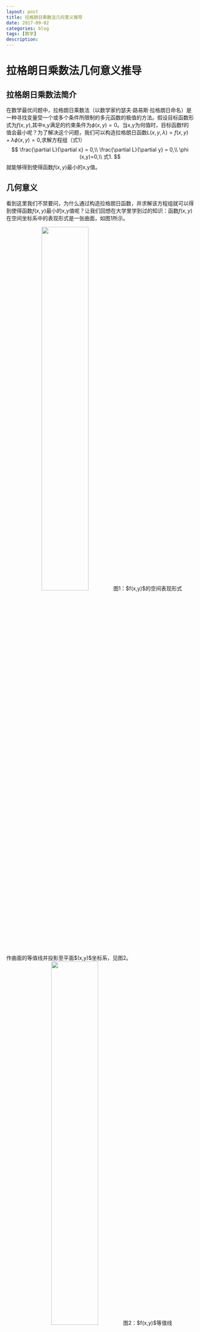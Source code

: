 ```yaml
---
layout: post
title: 拉格朗日乘数法几何意义推导
date: 2017-09-02
categories: blog
tags: [数学]
description: 
---
```

<script type="text/javascript" src="http://cdn.mathjax.org/mathjax/latest/MathJax.js?config=default"></script>
# 拉格朗日乘数法几何意义推导

## 拉格朗日乘数法简介
在数学最优问题中，拉格朗日乘数法（以数学家约瑟夫·路易斯·拉格朗日命名）是一种寻找变量受一个或多个条件所限制的多元函数的极值的方法。假设目标函数形式为$f(x,y)$,其中x,y满足的约束条件为$\phi (x,y)=0$。当x,y为何值时，目标函数f的值会最小呢？为了解决这个问题，我们可以构造拉格朗日函数$L(x,y,\lambda)=f(x,y)+\lambda \phi (x,y)=0$,求解方程组（式1）
$$
\frac{\partial L}{\partial x} = 0,\\
\frac{\partial L}{\partial y} = 0,\\
\phi (x,y)=0,\\
式1.
$$
就能够得到使得函数$f(x,y)$最小的x,y值。
## 几何意义
看到这里我们不禁要问，为什么通过构造拉格朗日函数，并求解该方程组就可以得到使得函数$f(x,y)$最小的x,y值呢？让我们回想在大学里学到过的知识：函数$f(x,y)$在空间坐标系中的表现形式是一张曲面，如图1所示。
<center>
<img src="https://fuerdi2.github.io/img/Lagarange_1.png" width = "50%">
图1：$f(x,y)$的空间表现形式
</center>
作曲面的等值线并投影至平面$(x,y)$坐标系，见图2。
<center>
<img src="https://fuerdi2.github.io/img/Lagrange_3.png" width = "50%">
图2：$f(x,y)$等值线
</center>
从图中我们可以看到，同一条等值线上$f(x,y)$相同。等值线圈向外扩大，$f(x,y)$的值也就增大；等值线圈向内收缩，$f(x,y)$的值也就越小。但是，由于约束条件$\phi (x,y)=0$使得等值线圈不可能无限向外扩大或者是向外缩小，函数$f(x,y)$的等值线与$\phi (x,y)=0$相切点，即为$f(x,y)$的极大值或者极小值点，见图3。
<center>
<img src="https://fuerdi2.github.io/img/Lagrange_2.png" width = "50%">
图3：切点示意图
</center>
点$(x^{\star},y^{\star})$为切点的充分必要条件是
$$
(\frac{\partial f}{\partial x^{\star}},\frac{\partial f}{\partial y^{\star}})= \gamma (\frac{\partial \phi}{\partial x^{\star}},\frac{\partial \phi}{\partial y^{\star}}),\\
\phi (x^{\star},y^{\star}) = 0,\\
\gamma = Constant,\\
式2.
$$
将（式2）展开得到
$$
\frac{\partial f}{\partial x^{\star}} = \gamma \frac{\partial \phi}{\partial x^{\star}},\\
\frac{\partial f}{\partial y^{\star}} = \gamma \frac{\partial \phi}{\partial y^{\star}},\\
\phi (x,y)=0,\\
\gamma = Constant,\\
式3
$$
一看到这里，是不是觉得非常熟悉，不就是类似于拉格朗日乘数法求解的展开式吗(式4)？
$$
\frac{\partial L}{\partial x} = \frac{\partial f}{\partial x^{\star}}+\lambda \frac{\partial \phi}{\partial x^{\star}}=0,\\
\frac{\partial L}{\partial y} = \frac{\partial f}{\partial y^{\star}}+\lambda \frac{\partial \phi}{\partial y^{\star}}=0,\\
\phi (x,y)=0,\\
式4
$$
使$\lambda = - \gamma$，（式4）就成了（式3）。